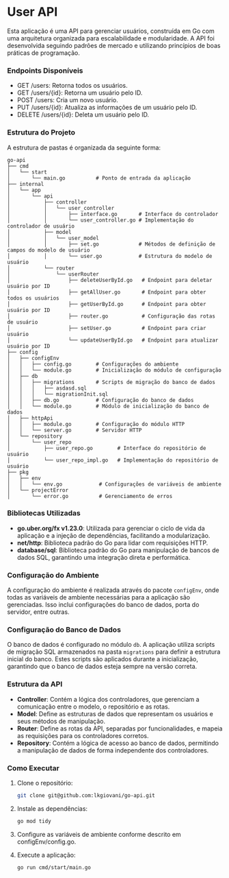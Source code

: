 # User API

Esta aplicação é uma API para gerenciar usuários, construída em Go com uma arquitetura organizada para escalabilidade e modularidade. A API foi desenvolvida seguindo padrões de mercado e utilizando princípios de boas práticas de programação.

### Endpoints Disponíveis
- GET /users: Retorna todos os usuários.
- GET /users/{id}: Retorna um usuário pelo ID.
- POST /users: Cria um novo usuário.
- PUT /users/{id}: Atualiza as informações de um usuário pelo ID.
- DELETE /users/{id}: Deleta um usuário pelo ID.




### Estrutura do Projeto

A estrutura de pastas é organizada da seguinte forma:

```plaintext
go-api
├── cmd
│   └── start
│       └── main.go          # Ponto de entrada da aplicação
├── internal
│   └── app
│       └── api
│           ├── controller
│           │   └── user_controller
│           │       ├── interface.go       # Interface do controlador
│           │       └── user_controller.go # Implementação do controlador de usuário
│           ├── model
│           │   └── user_model
│           │       ├── set.go             # Métodos de definição de campos do modelo de usuário
│           │       └── user.go            # Estrutura do modelo de usuário
│           └── router
│               └── userRouter
│                   ├── deleteUserById.go   # Endpoint para deletar usuário por ID
│                   ├── getAllUser.go       # Endpoint para obter todos os usuários
│                   ├── getUserById.go      # Endpoint para obter usuário por ID
│                   ├── router.go           # Configuração das rotas de usuário
│                   ├── setUser.go          # Endpoint para criar usuário
│                   └── updateUserById.go   # Endpoint para atualizar usuário por ID
├── config
│   ├── configEnv
│   │   ├── config.go        # Configurações do ambiente
│   │   └── module.go        # Inicialização do módulo de configuração
│   ├── db
│   │   ├── migrations       # Scripts de migração do banco de dados
│   │   │   ├── asdasd.sql
│   │   │   └── migrationInit.sql
│   │   ├── db.go            # Configuração do banco de dados
│   │   └── module.go        # Módulo de inicialização do banco de dados
│   ├── httpApi
│   │   ├── module.go        # Configuração do módulo HTTP
│   │   └── server.go        # Servidor HTTP
│   └── repository
│       └── user_repo
│           ├── user_repo.go        # Interface do repositório de usuário
│           └── user_repo_impl.go   # Implementação do repositório de usuário
├── pkg
│   ├── env
│   │   └── env.go            # Configurações de variáveis de ambiente
│   └── projectError
│       └── error.go          # Gerenciamento de erros
```
### Bibliotecas Utilizadas

- **go.uber.org/fx v1.23.0**: Utilizada para gerenciar o ciclo de vida da aplicação e a injeção de dependências, facilitando a modularização.
- **net/http**: Biblioteca padrão do Go para lidar com requisições HTTP.
- **database/sql**: Biblioteca padrão do Go para manipulação de bancos de dados SQL, garantindo uma integração direta e performática.

### Configuração do Ambiente

A configuração do ambiente é realizada através do pacote `configEnv`, onde todas as variáveis de ambiente necessárias para a aplicação são gerenciadas. Isso inclui configurações do banco de dados, porta do servidor, entre outras.

### Configuração do Banco de Dados

O banco de dados é configurado no módulo `db`. A aplicação utiliza scripts de migração SQL armazenados na pasta `migrations` para definir a estrutura inicial do banco. Estes scripts são aplicados durante a inicialização, garantindo que o banco de dados esteja sempre na versão correta.

### Estrutura da API

- **Controller**: Contém a lógica dos controladores, que gerenciam a comunicação entre o modelo, o repositório e as rotas.
- **Model**: Define as estruturas de dados que representam os usuários e seus métodos de manipulação.
- **Router**: Define as rotas da API, separadas por funcionalidades, e mapeia as requisições para os controladores corretos.
- **Repository**: Contém a lógica de acesso ao banco de dados, permitindo a manipulação de dados de forma independente dos controladores.

### Como Executar

1. Clone o repositório:
   ```bash
   git clone git@github.com:lkgiovani/go-api.git

2. Instale as dependências:
   ```bash
   go mod tidy
   
3. Configure as variáveis de ambiente conforme descrito em configEnv/config.go.

4. Execute a aplicação:
   ```bash
   go run cmd/start/main.go
